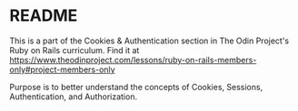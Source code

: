 # README

This is a part of the Cookies & Authentication section in The Odin Project's Ruby on Rails curriculum. Find it at https://www.theodinproject.com/lessons/ruby-on-rails-members-only#project-members-only 

Purpose is to better understand the concepts of Cookies, Sessions, Authentication, and Authorization.